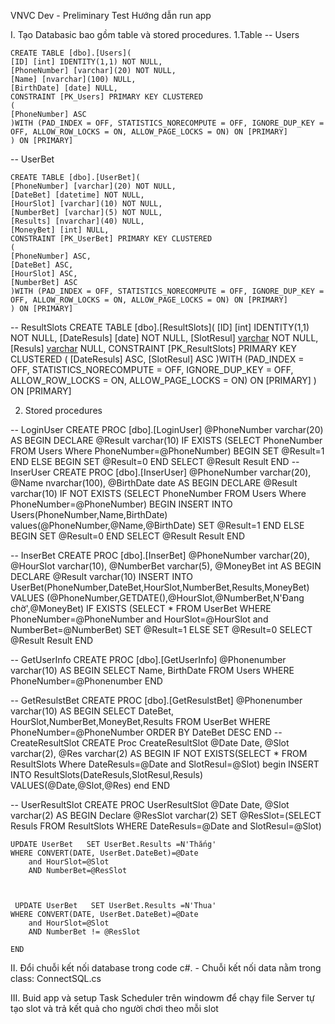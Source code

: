 VNVC Dev - Preliminary Test
Hướng dẫn run app

I. Tạo Databasic bao gồm table và stored procedures.
 1.Table
   -- Users

	CREATE TABLE [dbo].[Users](
	[ID] [int] IDENTITY(1,1) NOT NULL,
	[PhoneNumber] [varchar](20) NOT NULL,
	[Name] [nvarchar](100) NULL,
	[BirthDate] [date] NULL,
 	CONSTRAINT [PK_Users] PRIMARY KEY CLUSTERED 
	(
	[PhoneNumber] ASC
	)WITH (PAD_INDEX = OFF, STATISTICS_NORECOMPUTE = OFF, IGNORE_DUP_KEY = OFF, ALLOW_ROW_LOCKS = ON, ALLOW_PAGE_LOCKS = ON) ON [PRIMARY]
	) ON [PRIMARY]

  -- UserBet

	CREATE TABLE [dbo].[UserBet](
	[PhoneNumber] [varchar](20) NOT NULL,
	[DateBet] [datetime] NOT NULL,
	[HourSlot] [varchar](10) NOT NULL,
	[NumberBet] [varchar](5) NOT NULL,
	[Results] [nvarchar](40) NULL,
	[MoneyBet] [int] NULL,
 	CONSTRAINT [PK_UserBet] PRIMARY KEY CLUSTERED 
	(
	[PhoneNumber] ASC,
	[DateBet] ASC,
	[HourSlot] ASC,
	[NumberBet] ASC
	)WITH (PAD_INDEX = OFF, STATISTICS_NORECOMPUTE = OFF, IGNORE_DUP_KEY = OFF, ALLOW_ROW_LOCKS = ON, ALLOW_PAGE_LOCKS = ON) ON [PRIMARY]
	) ON [PRIMARY]

 --  ResultSlots
	CREATE TABLE [dbo].[ResultSlots](
	[ID] [int] IDENTITY(1,1) NOT NULL,
	[DateResuls] [date] NOT NULL,
	[SlotResul] [varchar](3) NOT NULL,
	[Resuls] [varchar](2) NULL,
	 CONSTRAINT [PK_ResultSlots] PRIMARY KEY CLUSTERED 
	(
	[DateResuls] ASC,
	[SlotResul] ASC
	)WITH (PAD_INDEX = OFF, STATISTICS_NORECOMPUTE = OFF, IGNORE_DUP_KEY = OFF, ALLOW_ROW_LOCKS = ON, ALLOW_PAGE_LOCKS = ON) ON [PRIMARY]
	) ON [PRIMARY]

 2. Stored procedures
  
  -- LoginUser
    CREATE PROC [dbo].[LoginUser] @PhoneNumber varchar(20)
	AS
	BEGIN
	DECLARE	@Result varchar(10)
	IF EXISTS (SELECT PhoneNumber FROM Users Where PhoneNumber=@PhoneNumber)
	 BEGIN
		SET @Result=1
	 END
	 ELSE
	 BEGIN
		SET @Result=0
	 END
	 SELECT @Result Result
	END
  -- InserUser
     CREATE PROC [dbo].[InserUser] @PhoneNumber varchar(20), @Name nvarchar(100), @BirthDate date
	AS 
	BEGIN
	DECLARE	@Result varchar(10)
	IF NOT EXISTS (SELECT PhoneNumber FROM Users Where PhoneNumber=@PhoneNumber)
	 BEGIN
		INSERT INTO Users(PhoneNumber,Name,BirthDate) values(@PhoneNumber,@Name,@BirthDate)
		SET @Result=1
	 END
	ELSE
	 BEGIN
		SET @Result=0
	 END
	 SELECT @Result  Result 
	END

  -- InserBet
     CREATE PROC [dbo].[InserBet] @PhoneNumber varchar(20), @HourSlot varchar(10), 
					 @NumberBet varchar(5), @MoneyBet int
	AS
	BEGIN
	DECLARE	@Result varchar(10)
	INSERT INTO UserBet(PhoneNumber,DateBet,HourSlot,NumberBet,Results,MoneyBet)
	VALUES (@PhoneNumber,GETDATE(),@HourSlot,@NumberBet,N'Đang chờ',@MoneyBet)
	IF EXISTS (SELECT * FROM UserBet WHERE PhoneNumber=@PhoneNumber and HourSlot=@HourSlot and NumberBet=@NumberBet)
		SET @Result=1
	ELSE
		SET @Result=0
	SELECT @Result Result 
	END

 -- GetUserInfo
	CREATE PROC [dbo].[GetUserInfo] @Phonenumber varchar(10)
	AS
	BEGIN
		SELECT Name, BirthDate FROM Users WHERE PhoneNumber=@Phonenumber
	END

 -- GetResulstBet
	CREATE PROC [dbo].[GetResulstBet] @Phonenumber varchar(10)
	AS
	BEGIN
	SELECT DateBet, HourSlot,NumberBet,MoneyBet,Results  FROM UserBet WHERE PhoneNumber=@PhoneNumber 
	ORDER BY DateBet DESC
	END
 -- CreateResultSlot 
	CREATE Proc CreateResultSlot @Date Date, @Slot varchar(2), @Res varchar(2)
	AS
	BEGIN
	 IF NOT EXISTS(SELECT * FROM  ResultSlots Where DateResuls=@Date and SlotResul=@Slot)
 	begin
	INSERT INTO ResultSlots(DateResuls,SlotResul,Resuls)
	VALUES(@Date,@Slot,@Res)
 	end
	END

 -- UserResultSlot 
 CREATE PROC UserResultSlot @Date Date, @Slot varchar(2)
	AS
	BEGIN
	Declare @ResSlot varchar(2)
	SET @ResSlot=(SELECT Resuls FROM ResultSlots WHERE DateResuls=@Date and SlotResul=@Slot)


	UPDATE UserBet   SET UserBet.Results =N'Thắng' 
	WHERE CONVERT(DATE, UserBet.DateBet)=@Date 
		and HourSlot=@Slot
		AND NumberBet=@ResSlot
	


	 UPDATE UserBet   SET UserBet.Results =N'Thua' 
	WHERE CONVERT(DATE, UserBet.DateBet)=@Date 
		and HourSlot=@Slot
		AND NumberBet != @ResSlot

	END

II. Đổi chuỗi kết nối database trong code c#.
	- Chuỗi kết nối data nằm trong class: ConnectSQL.cs

III. Buid app và setup Task Scheduler trên windowm để chạy file Server tự tạo slot và trả kết quả cho người chơi theo mỗi slot






